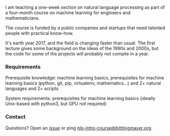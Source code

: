 I am teaching a one-week section on natural language processing as part of a four-month course on machine learning for engineers and mathematicians.

The course is funded by a public companies and startups that need talented people with practical know-how.

It's earth year 2017, and the field is changing faster than usual.  The first lecture gives some background on the ideas of the 1990s and 2000s, but the code for some of the projects will probably not compile in a year.

### Requirements 

Prerequisite knowledge: machine learning basics, prerequisites for machine learning basics (python, git, pip, virtualenv, mathematics...) and 2+ natural languages and 2+ scripts

System requirements: prerequisites for machine learning basics (ideally Unix-based with python3, but GPU not required)

### Contact
Questions?  Open an [issue](https://github.com/bittlingmayer/nlp-intro-course/issues) or ping nlp-intro-course@bittlingmayer.org.
